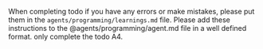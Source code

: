 When completing todo if you have any errors or make mistakes, please put them in the `agents/programming/learnings.md` file. Please add these instructions to the @agents/programming/agent.md file in a well defined format. only complete the todo A4. 



